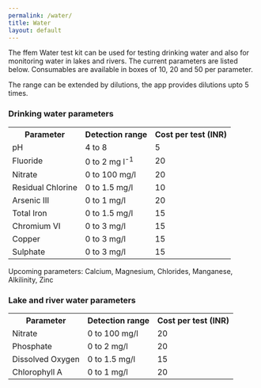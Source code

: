 ```yaml
---
permalink: /water/
title: Water
layout: default
---
```


The ffem Water test kit can be used for testing drinking water and also for monitoring water in lakes and rivers. The current parameters are listed below. Consumables are available in boxes of 10, 20 and 50 per parameter.

The range can be extended by dilutions, the app provides dilutions upto 5 times.


### Drinking water parameters
<table>
	<tr>
		<th>Parameter</th>
		<th>Detection range</th>
    <th>Cost per test (INR)</th>
	</tr>
  <tr>
    <td>pH</td>
    <td>4 to 8</td>
    <td>5</td>
  </tr>
	<tr>
		<td>Fluoride</td>
		<td>0 to 2 mg l<sup>-1</sup></td>
    <td>20</td>
	</tr>
	<tr>
		<td>Nitrate</td>
		<td>0 to 100 mg/l</td>
    <td>20</td>
	</tr>
	<tr>
		<td>Residual Chlorine</td>
		<td>0 to 1.5 mg/l</td>
    <td>10</td>
	</tr>
	<tr>
		<td>Arsenic III</td>
		<td>0 to 1 mg/l</td>
    <td>20</td>
	</tr>
	<tr>
		<td>Total Iron</td>
		<td>0 to 1.5 mg/l</td>
    <td>15</td>
	</tr>
	<tr>
		<td>Chromium VI</td>
		<td>0 to 3 mg/l</td>
    <td>15</td>
	</tr>
	<tr>
		<td>Copper</td>
		<td>0 to 3 mg/l</td>
    <td>15</td>
	</tr>
	<tr>
		<td>Sulphate</td>
		<td>0 to 3 mg/l</td>
    <td>15</td>
	</tr>
</table>

Upcoming parameters: Calcium, Magnesium, Chlorides, Manganese, Alkilinity, Zinc

### Lake and river water parameters
<table>
	<tr>
		<th>Parameter</th>
		<th>Detection range</th>
    <th>Cost per test (INR)</th>
	</tr>
	<tr>
		<td>Nitrate</td>
		<td>0 to 100 mg/l</td>
    <td>20</td>
	</tr>
	<tr>
		<td>Phosphate</td>
		<td>0 to 2 mg/l</td>
    <td>20</td>
	</tr>
	<tr>
		<td>Dissolved Oxygen</td>
		<td>0 to 1.5 mg/l</td>
    <td>15</td>
	</tr>
	<tr>
		<td>Chlorophyll A</td>
		<td>0 to 1 mg/l</td>
    <td>20</td>
	</tr>
</table>

